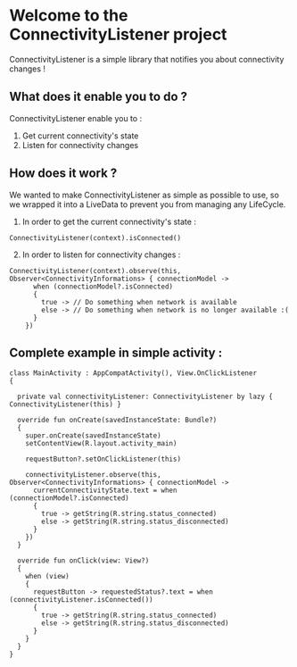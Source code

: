 # Welcome to the ConnectivityListener project

ConnectivityListener is a simple library that notifies you about connectivity changes !

## What does it enable you to do ?

ConnectivityListener enable you to :

1. Get current connectivity's state
2. Listen for connectivity changes

## How does it work ?

We wanted to make ConnectivityListener as simple as possible to use, so we wrapped it into a LiveData to prevent you from managing any LifeCycle.

1. In order to get the current connectivity's state :

``` 
ConnectivityListener(context).isConnected()
```

2. In order to listen for connectivity changes :

``` 
ConnectivityListener(context).observe(this, Observer<ConnectivityInformations> { connectionModel ->
      when (connectionModel?.isConnected)
      {
        true -> // Do something when network is available
        else -> // Do something when network is no longer available :(
      }
    })
```

## Complete example in simple activity :

```
class MainActivity : AppCompatActivity(), View.OnClickListener
{

  private val connectivityListener: ConnectivityListener by lazy { ConnectivityListener(this) }

  override fun onCreate(savedInstanceState: Bundle?)
  {
    super.onCreate(savedInstanceState)
    setContentView(R.layout.activity_main)

    requestButton?.setOnClickListener(this)

    connectivityListener.observe(this, Observer<ConnectivityInformations> { connectionModel ->
      currentConnectivityState.text = when (connectionModel?.isConnected)
      {
        true -> getString(R.string.status_connected)
        else -> getString(R.string.status_disconnected)
      }
    })
  }

  override fun onClick(view: View?)
  {
    when (view)
    {
      requestButton -> requestedStatus?.text = when (connectivityListener.isConnected())
      {
        true -> getString(R.string.status_connected)
        else -> getString(R.string.status_disconnected)
      }
    }
  }
}
```

